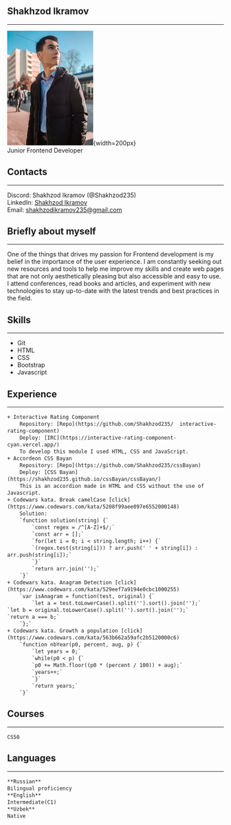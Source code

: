 ## Shakhzod Ikramov
---  
![Photo](ava.jpg){width=200px}  
Junior Frontend Developer  
## Contacts  
---  
Discord: Shakhzod Ikramov (@Shakhzod235)  
LinkedIn: [Shakhzod Ikramov](https://www.linkedin.com/in/shakhzod-ikramov-38a50b246/)    
Email: shakhzodikramov235@gmail.com  
## Briefly about myself  
---  
One of the things that drives my passion for Frontend development is my belief in the importance of the user experience. I am constantly seeking out new resources and tools to help me improve my skills and create web pages that are not only aesthetically pleasing but also accessible and easy to use. I attend conferences, read books and articles, and experiment with new technologies to stay up-to-date with the latest trends and best practices in the field.  
## Skills  
---
- Git  
- HTML  
- CSS  
- Bootstrap  
- Javascript  
## Experience  
---  
	+ Interactive Rating Component  
		Repository: [Repo](https://github.com/Shakhzod235/  interactive-rating-component)  
		Deploy: [IRC](https://interactive-rating-component-cyan.vercel.app/)  
	    To develop this module I used HTML, CSS and JavaScript.  
	+ Accordeon CSS Bayan  
		Repository: [Repo](https://github.com/Shakhzod235/cssBayan)  
		Deploy: [CSS Bayan](https://shakhzod235.github.io/cssBayan/cssBayan/)  
		This is an accordion made in HTML and CSS without the use of Javascript.  
	+ Codewars kata. Break camelCase [click](https://www.codewars.com/kata/5208f99aee097e6552000148)  
		Solution:  
		`function solution(string) {`  
		    `const regex = /^[A-Z]+$/;`  
		    `const arr = [];`  
		    `for(let i = 0; i < string.length; i++) {`  
		    `(regex.test(string[i])) ? arr.push(' ' + string[i]) : arr.push(string[i]);`  
		    `}`  
	        `return arr.join('');`  
		`}`  
	+ Codewars kata. Anagram Detection [click](https://www.codewars.com/kata/529eef7a9194e0cbc1000255)  
		`var isAnagram = function(test, original) {`  
		    `let a = test.toLowerCase().split('').sort().join('');`  			`let b = original.toLowerCase().split('').sort().join('');`  			`return a === b;`  
		`};`  
	+ Codewars kata. Growth a population [click](https://www.codewars.com/kata/563b662a59afc2b5120000c6)  
	    `function nbYear(p0, percent, aug, p) {`  
		    `let years = 0;`  
		    `while(p0 < p) {`  
		    `p0 += Math.floor((p0 * (percent / 100)) + aug);`  
		    `years++;`  
		    `}`  
		    `return years;`  
		`}`  
## Courses  
---  
	CS50  
## Languages  
--- 
	**Russian**  
	Bilingual proficiency  
	**English**  
	Intermediate(C1)  
	**Uzbek**  
	Native  